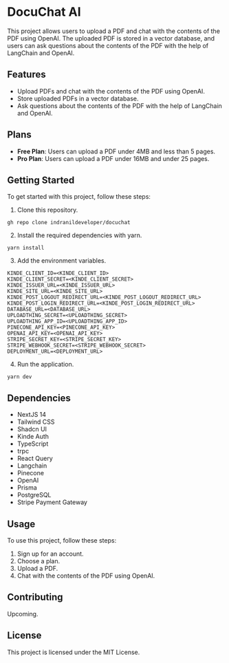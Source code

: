 # DocuChat AI

This project allows users to upload a PDF and chat with the contents of the PDF using OpenAI. The uploaded PDF is stored in a vector database, and users can ask questions about the contents of the PDF with the help of LangChain and OpenAI.

## Features

- Upload PDFs and chat with the contents of the PDF using OpenAI.
- Store uploaded PDFs in a vector database.
- Ask questions about the contents of the PDF with the help of LangChain and OpenAI.

## Plans

- **Free Plan**: Users can upload a PDF under 4MB and less than 5 pages.
- **Pro Plan**: Users can upload a PDF under 16MB and under 25 pages.

## Getting Started

To get started with this project, follow these steps:

1. Clone this repository.

```
gh repo clone indranildeveloper/docuchat
```

2. Install the required dependencies with yarn.

```
yarn install
```

3. Add the environment variables.

```
KINDE_CLIENT_ID=<KINDE_CLIENT_ID>
KINDE_CLIENT_SECRET=<KINDE_CLIENT_SECRET>
KINDE_ISSUER_URL=<KINDE_ISSUER_URL>
KINDE_SITE_URL=<KINDE_SITE_URL>
KINDE_POST_LOGOUT_REDIRECT_URL=<KINDE_POST_LOGOUT_REDIRECT_URL>
KINDE_POST_LOGIN_REDIRECT_URL=<KINDE_POST_LOGIN_REDIRECT_URL>
DATABASE_URL=<DATABASE_URL>
UPLOADTHING_SECRET=<UPLOADTHING_SECRET>
UPLOADTHING_APP_ID=<UPLOADTHING_APP_ID>
PINECONE_API_KEY=<PINECONE_API_KEY>
OPENAI_API_KEY=<OPENAI_API_KEY>
STRIPE_SECRET_KEY=<STRIPE_SECRET_KEY>
STRIPE_WEBHOOK_SECRET=<STRIPE_WEBHOOK_SECRET>
DEPLOYMENT_URL=<DEPLOYMENT_URL>
```

4. Run the application.

```
yarn dev
```

## Dependencies

- NextJS 14
- Tailwind CSS
- Shadcn UI
- Kinde Auth
- TypeScript
- trpc
- React Query
- Langchain
- Pinecone
- OpenAI
- Prisma
- PostgreSQL
- Stripe Payment Gateway

## Usage

To use this project, follow these steps:

1. Sign up for an account.
2. Choose a plan.
3. Upload a PDF.
4. Chat with the contents of the PDF using OpenAI.

## Contributing

Upcoming.

## License

This project is licensed under the MIT License.
